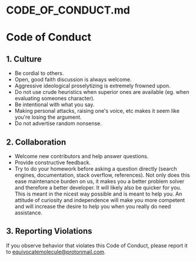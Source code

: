 # CODE_OF_CONDUCT.md

# Code of Conduct

## 1. Culture
- Be cordial to others.
- Open, good faith discussion is always welcome.
- Aggressive ideological proselytizing is extremely frowned upon.
- Do not use crude heuristics when superior ones are available (eg. when evaluating someones character).
- Be intentional with what you say.
- Making personal attacks, raising one's voice, etc makes it seem like you're losing the argument.
- Do not advertise random nonsense.

## 2. Collaboration
- Welcome new contributors and help answer questions.
- Provide constructive feedback.
- Try to do your homework before asking a question directly (search engines, documentation, stack overflow, references). Not only does this ease maintenance burden on us, it makes you a better problem solver and therefore a better developer. It will likely also be quicker for you. This is meant in the nicest way possible and is meant to help you. An attitude of curiosity and independence will make you more competent and will increase the desire to help you when you really do need assistance.

## 3. Reporting Violations
If you observe behavior that violates this Code of Conduct, please report it to equivocatemolecule@protonmail.com.
